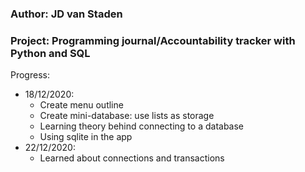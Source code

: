 ### Author: JD van Staden
### Project: Programming journal/Accountability tracker with Python and SQL

Progress:
- 18/12/2020: 
    - Create menu outline
    - Create mini-database: use lists as storage
    - Learning theory behind connecting to a database
    - Using sqlite in the app
- 22/12/2020:
    - Learned about connections and transactions